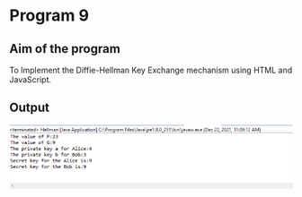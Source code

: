 # Program 9

## Aim of the program
To Implement the Diffie-Hellman Key Exchange mechanism using HTML and JavaScript.

## Output
![output](Program9_Output.png)
